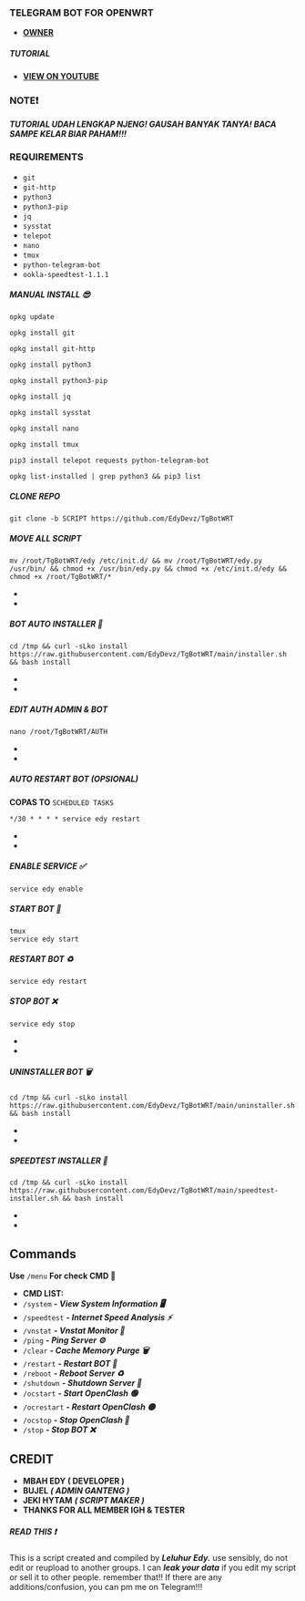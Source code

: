 ### TELEGRAM BOT FOR OPENWRT

* [**OWNER**](https://t.me/kangbacox)

##### TUTORIAL
* [**VIEW ON YOUTUBE**](https://youtu.be/4zhOv0Ke_Vs?si=B2qRDOyYifILzSur)


### NOTE❗
***TUTORIAL UDAH LENGKAP NJENG! GAUSAH BANYAK TANYA! BACA SAMPE KELAR BIAR PAHAM!!!***


### REQUIREMENTS

* `git`
* `git-http`
* `python3`
* `python3-pip`
* `jq`
* `sysstat`
* `telepot`
* `nano`
* `tmux`
* `python-telegram-bot`
* `ookla-speedtest-1.1.1`



##### MANUAL INSTALL 😎
```
opkg update
```

```
opkg install git
```

```
opkg install git-http
```

```
opkg install python3
```

```
opkg install python3-pip
```

```
opkg install jq
```

```
opkg install sysstat
```

```
opkg install nano
```

```
opkg install tmux
```

```
pip3 install telepot requests python-telegram-bot
```

```
opkg list-installed | grep python3 && pip3 list
```

##### CLONE REPO

```
git clone -b SCRIPT https://github.com/EdyDevz/TgBotWRT
```

##### MOVE ALL SCRIPT

```
mv /root/TgBotWRT/edy /etc/init.d/ && mv /root/TgBotWRT/edy.py /usr/bin/ && chmod +x /usr/bin/edy.py && chmod +x /etc/init.d/edy && chmod +x /root/TgBotWRT/*
```
*
*
##### BOT AUTO INSTALLER 🚀

```
cd /tmp && curl -sLko install https://raw.githubusercontent.com/EdyDevz/TgBotWRT/main/installer.sh && bash install
```
*
*
##### EDIT AUTH ADMIN & BOT
```
nano /root/TgBotWRT/AUTH
```
*
*
##### AUTO RESTART BOT (OPSIONAL)
**COPAS TO** `SCHEDULED TASKS`
```
*/30 * * * * service edy restart
```
*
*
##### ENABLE SERVICE ✅

```
service edy enable
```

##### START BOT 🚀

```
tmux
service edy start

```

##### RESTART BOT ♻️

```
service edy restart
```

##### STOP BOT ❌

```
service edy stop
```
*
*

##### UNINSTALLER BOT 🗑️

```
cd /tmp && curl -sLko install https://raw.githubusercontent.com/EdyDevz/TgBotWRT/main/uninstaller.sh && bash install
```

*
*


##### SPEEDTEST INSTALLER 🚀

```
cd /tmp && curl -sLko install https://raw.githubusercontent.com/EdyDevz/TgBotWRT/main/speedtest-installer.sh && bash install
```

*
*


## Commands

**Use** `/menu` **For check CMD 📖**

 * **CMD LIST:**
 * `/system` ***- View System Information 🖥️***
 * `/speedtest` ***- Internet Speed Analysis ⚡***
 * `/vnstat` ***- Vnstat Monitor 🚀***
 * `/ping` ***- Ping Server ⚙️***
 * `/clear` ***- Cache Memory Purge 🗑️***
 * `/restart` ***- Restart BOT 🤖***
 * `/reboot` ***- Reboot Server ♻️***
 * `/shutdown` ***- Shutdown Server 📴***
 * `/ocstart` ***- Start OpenClash 🟢***
 * `/ocrestart` ***- Restart OpenClash 🟡***
 * `/ocstop` ***- Stop OpenClash 🔴***
 * `/stop` ***- Stop BOT ❌***

## CREDIT

* **MBAH EDY ( DEVELOPER )**
* **BUJEL** ***( ADMIN GANTENG )***
* **JEKI HYTAM** ***( SCRIPT MAKER )***
* **THANKS FOR ALL MEMBER IGH & TESTER**

##### READ THIS ❗
This is a script created and compiled by ***Leluhur Edy.*** use sensibly, do not edit or reupload to another groups. I can ***leak your data*** if you edit my script or sell it to other people.  remember that!! If there are any additions/confusion, you can pm me on Telegram!!!